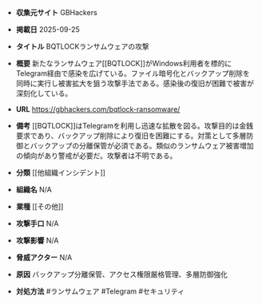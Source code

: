 - **収集元サイト**
GBHackers

- **掲載日**
2025-09-25

- **タイトル**
BQTLOCKランサムウェアの攻撃

- **概要**
新たなランサムウェア[[BQTLOCK]]がWindows利用者を標的にTelegram経由で感染を広げている。ファイル暗号化とバックアップ削除を同時に実行し被害拡大を狙う攻撃手法である。感染後の復旧が困難で被害が深刻化している。

- **URL**
https://gbhackers.com/bqtlock-ransomware/

- **備考**
[[BQTLOCK]]はTelegramを利用し迅速な拡散を図る。攻撃目的は金銭要求であり、バックアップ削除により復旧を困難にする。対策として多層防御とバックアップの分離保管が必須である。類似のランサムウェア被害増加の傾向があり警戒が必要だ。攻撃者は不明である。

- **分類**
[[他組織インシデント]]

- **組織名**
N/A

- **業種**
[[その他]]

- **攻撃手口**
N/A

- **攻撃影響**
N/A

- **脅威アクター**
N/A

- **原因**
バックアップ分離保管、アクセス権限厳格管理、多層防御強化

- **対処方法**
#ランサムウェア #Telegram #セキュリティ
